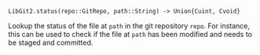 ```
LibGit2.status(repo::GitRepo, path::String) -> Union{Cuint, Cvoid}
```

Lookup the status of the file at `path` in the git repository `repo`. For instance, this can be used to check if the file at `path` has been modified and needs to be staged and committed.

